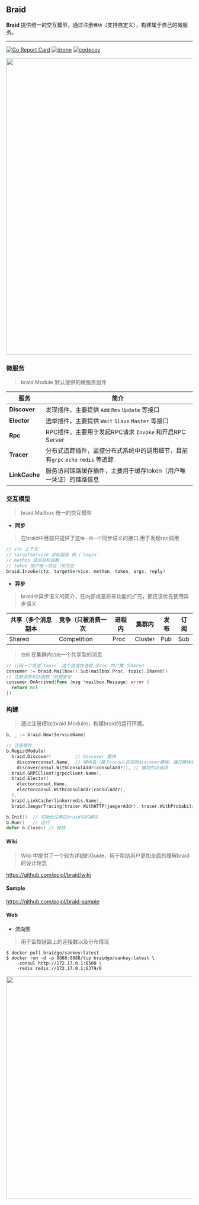 ## Braid
**Braid** 提供统一的交互模型，通过注册`模块`（支持自定义），构建属于自己的微服务。

---

[![Go Report Card](https://goreportcard.com/badge/github.com/pojol/braid)](https://goreportcard.com/report/github.com/pojol/braid)
[![drone](http://123.207.198.57:8001/api/badges/pojol/braid/status.svg?branch=develop)](dev)
[![codecov](https://codecov.io/gh/pojol/braid/branch/master/graph/badge.svg)](https://codecov.io/gh/pojol/braid)

<img src="https://i.postimg.cc/cLKDkf03/image.png" width="800">

### 微服务
> braid.Module 默认提供的微服务组件

|  服务  | 简介  |
|  ----  | ----  | 
| **Discover**  | 发现插件，主要提供 `Add` `Rmv` `Update` 等接口 |
| **Elector** | 选举插件，主要提供 `Wait` `Slave` `Master` 等接口 |
| **Rpc** | RPC插件，主要用于发起RPC请求 `Invoke` 和开启RPC Server |
| **Tracer** | 分布式追踪插件，监控分布式系统中的调用细节，目前有`grpc` `echo` `redis` 等追踪 |
| **LinkCache** | 服务访问链路缓存插件，主要用于缓存token（用户唯一凭证）的链路信息 |



### 交互模型
> braid.Mailbox 统一的交互模型

* **同步**
> 在braid中目前只提供了这`唯一的一个`同步语义的接口,用于发起rpc调用

```go
// ctx 上下文
// targetService 目标服务 例（`login`
// methon 请求目标函数
// token 用户唯一凭证（可为空
braid.Invoke(ctx, targetService, methon, token, args, reply)
```

* **异步**
> braid中异步语义的简介，在内部或是将来功能的扩充，都应该优先使用异步语义

| 共享（多个消息副本 | 竞争（只被消费一次 | 进程内 | 集群内 | 发布 | 订阅 |
| ---- | ---- | ---- | ---- | ---- | ---- |
|Shared | Competition | Proc | Cluster | Pub | Sub |

> `范例` 在集群内`订阅`一个共享型的消息

```go
// 订阅一个信道`topic` 这个信道在进程（Proc 内广播（Shared
consumer := braid.Mailbox().Sub(mailbox.Proc, topic).Shared()
// 注册消息到达函数（线程安全
consumer.OnArrived(func (msg *mailbox.Message) error {
  return nil
})
```


### 构建
> 通过注册模块(braid.Module)，构建braid的运行环境。

```go
b, _ := braid.New(ServiceName)

// 注册插件
b.RegistModule(
  braid.Discover(         // Discover 模块
    discoverconsul.Name,  // 模块名（基于consul实现的discover模块，通过模块名可以获取到模块的构建器
    discoverconsul.WithConsulAddr(consulAddr)), // 模块的可选项
  braid.GRPCClient(grpcclient.Name),
  braid.Elector(
    electorconsul.Name,
    electorconsul.WithConsulAddr(consulAddr),
  ),
  braid.LinkCache(linkerredis.Name),
  braid.JaegerTracing(tracer.WithHTTP(jaegerAddr), tracer.WithProbabilistic(0.01)))

b.Init()  // 初始化注册在braid中的模块
b.Run()   // 运行
defer b.Close() // 释放
```



#### Wiki
> Wiki 中提供了一个较为详细的Guide，用于帮助用户更加全面的理解braid的设计理念

https://github.com/pojol/braid/wiki

#### Sample
https://github.com/pojol/braid-sample



#### Web
* 流向图
> 用于监控链路上的连接数以及分布情况

```shell
$ docker pull braidgo/sankey:latest
$ docker run -d -p 8888:8888/tcp braidgo/sankey:latest \
    -consul http://172.17.0.1:8500 \
    -redis redis://172.17.0.1:6379/0
```
<img src="https://i.postimg.cc/sX0xHZmF/image.png" width="600">

